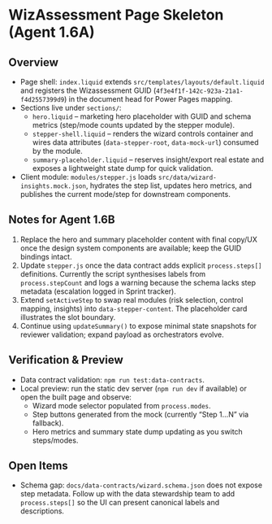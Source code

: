 # WizAssessment Page Skeleton (Agent 1.6A)

## Overview
- Page shell: `index.liquid` extends `src/templates/layouts/default.liquid` and registers the Wizassessment GUID (`4f3e4f1f-142c-923a-21a1-f4d2557399d9`) in the document head for Power Pages mapping.
- Sections live under `sections/`:
  - `hero.liquid` – marketing hero placeholder with GUID and schema metrics (step/mode counts updated by the stepper module).
  - `stepper-shell.liquid` – renders the wizard controls container and wires data attributes (`data-stepper-root`, `data-mock-url`) consumed by the module.
  - `summary-placeholder.liquid` – reserves insight/export real estate and exposes a lightweight state dump for quick validation.
- Client module: `modules/stepper.js` loads `src/data/wizard-insights.mock.json`, hydrates the step list, updates hero metrics, and publishes the current mode/step for downstream components.

## Notes for Agent 1.6B
1. Replace the hero and summary placeholder content with final copy/UX once the design system components are available; keep the GUID bindings intact.
2. Update `stepper.js` once the data contract adds explicit `process.steps[]` definitions. Currently the script synthesises labels from `process.stepCount` and logs a warning because the schema lacks step metadata (escalation logged in Sprint tracker).
3. Extend `setActiveStep` to swap real modules (risk selection, control mapping, insights) into `data-stepper-content`. The placeholder card illustrates the slot boundary.
4. Continue using `updateSummary()` to expose minimal state snapshots for reviewer validation; expand payload as orchestrators evolve.

## Verification & Preview
- Data contract validation: `npm run test:data-contracts`.
- Local preview: run the static dev server (`npm run dev` if available) or open the built page and observe:
  - Wizard mode selector populated from `process.modes`.
  - Step buttons generated from the mock (currently “Step 1…N” via fallback).
  - Hero metrics and summary state dump updating as you switch steps/modes.

## Open Items
- Schema gap: `docs/data-contracts/wizard.schema.json` does not expose step metadata. Follow up with the data stewardship team to add `process.steps[]` so the UI can present canonical labels and descriptions.
